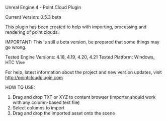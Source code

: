 Unreal Engine 4 - Point Cloud Plugin

Current Version: 0.5.3 beta

This plugin has been created to help with importing, processing and rendering of point clouds.

IMPORTANT: This is still a beta version, be prepared that some things may go wrong.

Tested Engine Versions: 4.18, 4.19, 4.20, 4.21
Tested Platform: Windows, HTC Vive

For help, latest information about the project and new version updates, visit http://pointcloudplugin.com

HOW TO USE:
1. Drag and drop TXT or XYZ to content browser (importer should work with any column-based text file)
2. Select columns to import
3. Drag and drop the imported asset onto the scene
